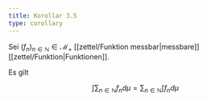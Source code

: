 ```yaml
---
title: Korollar 3.5
type: corollary
---
```


Sei $(f_n)_{n \in \mathbb{N}} \in \mathcal{M}_+$ [[zettel/Funktion messbar|messbare]] [[zettel/Funktion|Funktionen]].

Es gilt

$$
	\int \sum_{n \in \mathbb{N}} f_n d\mu = \sum_{n \in \mathbb{N}} \int f_n d\mu
$$